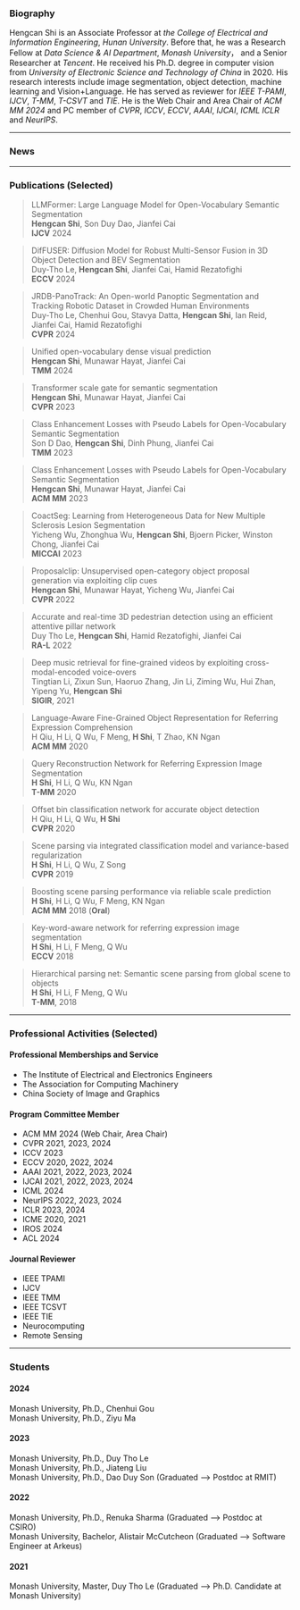 ###  Biography

Hengcan Shi is an Associate Professor at *the College of Electrical and Information Engineering*, *Hunan University*. Before that, he was a Research Fellow at *Data Science & AI Department*, *Monash University*， and a Senior Researcher at *Tencent*. He received his Ph.D. degree in computer vision from *University of Electronic Science and Technology of China* in 2020. His research interests include image segmentation, object detection, machine learning and Vision+Language. He has served as reviewer for *IEEE T-PAMI*, *IJCV*, *T-MM*, *T-CSVT* and *TIE*. He is the Web Chair and Area Chair of *ACM MM 2024* and PC member of *CVPR*, *ICCV*, *ECCV*, *AAAI*, *IJCAI*, *ICML* *ICLR* and *NeurIPS*.

****
###  News

****
###  Publications (Selected)

>LLMFormer: Large Language Model for Open-Vocabulary Semantic Segmentation   
>**Hengcan Shi**, Son Duy Dao, Jianfei Cai   
>**IJCV** 2024 

>DifFUSER: Diffusion Model for Robust Multi-Sensor Fusion in 3D Object Detection and BEV Segmentation   
>Duy-Tho Le, **Hengcan Shi**, Jianfei Cai, Hamid Rezatofighi   
>**ECCV** 2024 

>JRDB-PanoTrack: An Open-world Panoptic Segmentation and Tracking Robotic Dataset in Crowded Human Environments  
>Duy-Tho Le, Chenhui Gou, Stavya Datta, **Hengcan Shi**, Ian Reid, Jianfei Cai, Hamid Rezatofighi   
>**CVPR** 2024 

>Unified open-vocabulary dense visual prediction   
>**Hengcan Shi**, Munawar Hayat, Jianfei Cai   
>**TMM** 2024

>Transformer scale gate for semantic segmentation  
>**Hengcan Shi**, Munawar Hayat, Jianfei Cai  
>**CVPR** 2023

>Class Enhancement Losses with Pseudo Labels for Open-Vocabulary Semantic Segmentation   
>Son D Dao, **Hengcan Shi**, Dinh Phung, Jianfei Cai    
>**TMM** 2023

>Class Enhancement Losses with Pseudo Labels for Open-Vocabulary Semantic Segmentation   
>**Hengcan Shi**, Munawar Hayat, Jianfei Cai  
>**ACM MM** 2023

>CoactSeg: Learning from Heterogeneous Data for New Multiple Sclerosis Lesion Segmentation  
>Yicheng Wu, Zhonghua Wu, **Hengcan Shi**, Bjoern Picker, Winston Chong, Jianfei Cai   
>**MICCAI** 2023

>Proposalclip: Unsupervised open-category object proposal generation via exploiting clip cues  
>**Hengcan Shi**, Munawar Hayat, Yicheng Wu, Jianfei Cai  
>**CVPR** 2022

>Accurate and real-time 3D pedestrian detection using an efficient attentive pillar network   
>Duy Tho Le, **Hengcan Shi**, Hamid Rezatofighi, Jianfei Cai   
>**RA-L** 2022

>Deep music retrieval for fine-grained videos by exploiting cross-modal-encoded voice-overs   
>Tingtian Li, Zixun Sun, Haoruo Zhang, Jin Li, Ziming Wu, Hui Zhan, Yipeng Yu, **Hengcan Shi**  
>**SIGIR**, 2021

>Language-Aware Fine-Grained Object Representation for Referring Expression Comprehension  
>H Qiu, H Li, Q Wu, F Meng, **H Shi**, T Zhao, KN Ngan  
>**ACM MM** 2020

>Query Reconstruction Network for Referring Expression Image Segmentation  
>**H Shi**, H Li, Q Wu, KN Ngan   
>**T-MM** 2020

>Offset bin classification network for accurate object detection  
>H Qiu, H Li, Q Wu, **H Shi**   
>**CVPR** 2020

>Scene parsing via integrated classification model and variance-based regularization  
>**H Shi**, H Li, Q Wu, Z Song     
>**CVPR** 2019 

>Boosting scene parsing performance via reliable scale prediction  
>**H Shi**, H Li, Q Wu, F Meng, KN Ngan   
>**ACM MM** 2018 (**Oral**)
 
>Key-word-aware network for referring expression image segmentation  
>**H Shi**, H Li, F Meng, Q Wu  
>**ECCV** 2018
   
>Hierarchical parsing net: Semantic scene parsing from global scene to objects  
>**H Shi**, H Li, F Meng, Q Wu   
>**T-MM**, 2018


****
###  Professional Activities (Selected)
#### Professional Memberships and Service
* The Institute of Electrical and Electronics Engineers
* The Association for Computing Machinery
* China Society of Image and Graphics

#### Program Committee Member
* ACM MM 2024 (Web Chair, Area Chair)
* CVPR 2021, 2023, 2024
* ICCV 2023
* ECCV 2020, 2022, 2024
* AAAI 2021, 2022, 2023, 2024
* IJCAI 2021, 2022, 2023, 2024
* ICML 2024
* NeurIPS 2022, 2023, 2024
* ICLR 2023, 2024
* ICME 2020, 2021
* IROS 2024
* ACL 2024

#### Journal Reviewer
* IEEE TPAMI
* IJCV
* IEEE TMM
* IEEE TCSVT
* IEEE TIE
* Neurocomputing
* Remote Sensing


****
###  Students
#### 2024
Monash University, Ph.D., Chenhui Gou  
Monash University, Ph.D., Ziyu Ma  

#### 2023
Monash University, Ph.D., Duy Tho Le  
Monash University, Ph.D., Jiateng Liu  
Monash University, Ph.D., Dao Duy Son (Graduated --> Postdoc at RMIT)  

#### 2022
Monash University, Ph.D., Renuka Sharma (Graduated --> Postdoc at CSIRO)  
Monash University, Bachelor, Alistair McCutcheon (Graduated --> Software Engineer at Arkeus) 

#### 2021
Monash University, Master, Duy Tho Le (Graduated --> Ph.D. Candidate at Monash University)  


